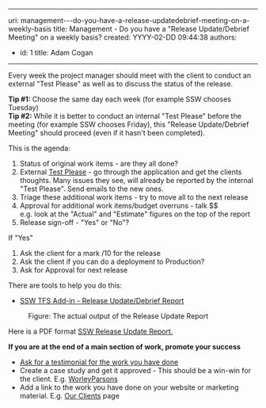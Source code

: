 

---
uri: management---do-you-have-a-release-updatedebrief-meeting-on-a-weekly-basis
title: Management - Do you have a "Release Update/Debrief Meeting" on a weekly basis?
created: YYYY-02-DD 09:44:38
authors:
  - id: 1
    title: Adam Cogan
---




<span class='intro'> 
  <p>Every week&#160;the project manager should meet with the client to conduct an external &quot;Test Please&quot; as well as to discuss the status of the release. <br></p>
<p><b>Tip #1&#58; </b>Choose the same day each week (for example SSW chooses Tuesday)<br>
<b>Tip #2&#58; </b>While it is better to conduct an internal &quot;Test Please&quot; before the meeting (for example SSW chooses Friday), this &quot;Release Update/Debrief Meeting&quot; should proceed (even if it hasn't been completed).</p>
<p>This is the agenda&#58;​​</p> </span>


  <ol>
    <li>Status of original work items - are they all done?</li>
    <li>External <a href="/Pages/InternalTestPlease.aspx">Test Please</a> - go through the application and get the clients thoughts. Many&#160;issues they&#160;see, will already be reported by the internal &quot;Test Please&quot;. Send emails to the new ones.</li>
    <li>Triage these additional work items - try to move all to the next release</li>
    <li>Approval for additional work items/budget overruns&#160;- talk $$ <br>e.g. look at the &quot;Actual&quot; and &quot;Estimate&quot; figures on the top of the report</li>
    <li>Release sign-off - &quot;Yes&quot; or &quot;No&quot;?</li>
</ol>
<p>If &quot;Yes&quot;</p>
<ol>
    <li>Ask the client for a mark /10 for the release</li>
    <li>Ask the client if you can do a deployment to Production?</li>
    <li>Ask for Approval for next release &#160;</li>
</ol>
<p>There are tools to help you do this&#58;</p>
<ul>
    <li><a href="http&#58;//www.ssw.com.au/ssw/AgileTemplate/UserGuide.aspx#ReleaseUpdate">SSW TFS Add-in - Release Update/Debrief Report</a> </li>
</ul>
<dl class="image"> <dt><img src="/PublishingImages/ProgressReport_small.jpg" border="0" alt="" style="border-width&#58;0px;border-style&#58;solid;" /> </dt> <dd>Figure&#58; The actual output of the Release Update Report </dd> </dl>
<p>Here is a&#160;PDF format <a href="http&#58;//www.ssw.com.au/ssw/AgileTemplate/Sample/Reports.zip">SSW Release Update Report.</a></p>
<p><strong>If you are at the end of a main section of work, promote your success </strong></p>
<ul>
    <li><a name="Ask for a testimonial for the work you have done" id="Ask for a testimonial for the work you have done" href="/_layouts/15/FIXUPREDIRECT.ASPX?WebId=3dfc0e07-e23a-4cbb-aac2-e778b71166a2&amp;TermSetId=07da3ddf-0924-4cd2-a6d4-a4809ae20160&amp;TermId=c14a312e-5c0d-489f-80e1-8722fd99d607">Ask for&#160;a testimonial for the work you have done</a> </li>
    <li>Create a case study and get it approved - This should be a win-win for the client. E.g.&#160;<a href="https&#58;//www.ssw.com.au/ssw/Consulting/Case-Study/WorleyParsons.aspx">WorleyParsons</a> </li>
    <li>Add&#160;a link to the work you have done on your website or marketing material. E.g.&#160;<a href="http&#58;//www.ssw.com.au/ssw/Company/Clients" target="_blank">Our Clients</a> page</li>
</ul>
​


